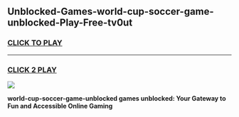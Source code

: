 
## Unblocked-Games-world-cup-soccer-game-unblocked-Play-Free-tv0ut
<h3>
<a href="https://premium76.site?title=world-cup-soccer-game-unblocked&ref=23A">CLICK TO PLAY</a></h3>
<hr>

<h3>
<a href="https://premium76.site?title=world-cup-soccer-game-unblocked&ref=23A">CLICK 2 PLAY</a>
  
</h3>

<a href="https://premium76.site?title=world-cup-soccer-game-unblocked&ref=23A"><img src="https://clearcache.store/games.png"></a>


**world-cup-soccer-game-unblocked games unblocked: Your Gateway to Fun and Accessible Online Gaming**
